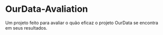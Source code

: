 # OurData-Avaliation
Um projeto feito para avaliar o quão eficaz o projeto OurData se encontra em seus resultados. 
